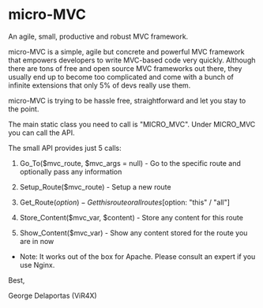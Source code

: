 # micro-MVC
An agile, small, productive and robust MVC framework.

micro-MVC is a simple, agile but concrete and powerful MVC framework that empowers developers to write 
MVC-based code very quickly. Although there are tons of free and open source MVC frameworks out there, they 
usually end up to become too complicated and come with a bunch of infinite extensions that only 5% of devs 
really use them.

micro-MVC is trying to be hassle free, straightforward and let you stay to the point.

The main static class you need to call is "MICRO_MVC". Under MICRO_MVC you can call the API.

The small API provides just 5 calls:

1. Go_To($mvc_route, $mvc_args = null) - Go to the specific route and optionally pass any information

2. Setup_Route($mvc_route) - Setup a new route

3. Get_Route($option) - Get this route or all routes [$option: "this" / "all"]

4. Store_Content($mvc_var, $content) - Store any content for this route

5. Show_Content($mvc_var) - Show any content stored for the route you are in now

* Note: It works out of the box for Apache. Please consult an expert if you use Nginx.


Best,

George Delaportas (ViR4X)
